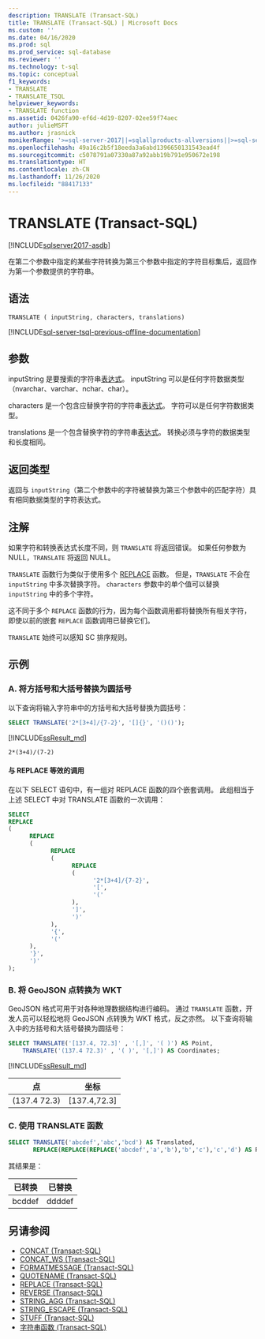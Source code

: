 ```yaml
---
description: TRANSLATE (Transact-SQL)
title: TRANSLATE (Transact-SQL) | Microsoft Docs
ms.custom: ''
ms.date: 04/16/2020
ms.prod: sql
ms.prod_service: sql-database
ms.reviewer: ''
ms.technology: t-sql
ms.topic: conceptual
f1_keywords:
- TRANSLATE
- TRANSLATE_TSQL
helpviewer_keywords:
- TRANSLATE function
ms.assetid: 0426fa90-ef6d-4d19-8207-02ee59f74aec
author: julieMSFT
ms.author: jrasnick
monikerRange: '>=sql-server-2017||=sqlallproducts-allversions||>=sql-server-linux-2017||=azuresqldb-mi-current'
ms.openlocfilehash: 49a16c2b5f18eeda3a6abd1396650131543ead4f
ms.sourcegitcommit: c5078791a07330a87a92abb19b791e950672e198
ms.translationtype: HT
ms.contentlocale: zh-CN
ms.lasthandoff: 11/26/2020
ms.locfileid: "88417133"
---
```

# <a name="translate-transact-sql"></a>TRANSLATE (Transact-SQL)

[!INCLUDE[sqlserver2017-asdb](../../includes/applies-to-version/sqlserver2017-asdb.md)]

在第二个参数中指定的某些字符转换为第三个参数中指定的字符目标集后，返回作为第一个参数提供的字符串。

## <a name="syntax"></a>语法

```syntaxsql
TRANSLATE ( inputString, characters, translations)
```

[!INCLUDE[sql-server-tsql-previous-offline-documentation](../../includes/sql-server-tsql-previous-offline-documentation.md)]

## <a name="arguments"></a>参数

 inputString 是要搜索的字符串[表达式](../../t-sql/language-elements/expressions-transact-sql.md)。 inputString 可以是任何字符数据类型（nvarchar、varchar、nchar、char）。

 characters 是一个包含应替换字符的字符串[表达式](../../t-sql/language-elements/expressions-transact-sql.md)。 字符可以是任何字符数据类型。

translations 是一个包含替换字符的字符串[表达式](../../t-sql/language-elements/expressions-transact-sql.md)。 转换必须与字符的数据类型和长度相同。

## <a name="return-types"></a>返回类型

返回与 `inputString`（第二个参数中的字符被替换为第三个参数中的匹配字符）具有相同数据类型的字符表达式。

## <a name="remarks"></a>注解

如果字符和转换表达式长度不同，则 `TRANSLATE` 将返回错误。 如果任何参数为 NULL，`TRANSLATE` 将返回 NULL。  

`TRANSLATE` 函数行为类似于使用多个 [REPLACE](../../t-sql/functions/replace-transact-sql.md) 函数。 但是，`TRANSLATE` 不会在 `inputString` 中多次替换字符。 `characters` 参数中的单个值可以替换 `inputString` 中的多个字符。 

这不同于多个 `REPLACE` 函数的行为，因为每个函数调用都将替换所有相关字符，即使以前的嵌套 `REPLACE` 函数调用已替换它们。 

`TRANSLATE` 始终可以感知 SC 排序规则。

## <a name="examples"></a>示例

### <a name="a-replace-square-and-curly-braces-with-regular-braces"></a>A. 将方括号和大括号替换为圆括号

以下查询将输入字符串中的方括号和大括号替换为圆括号：

```sql
SELECT TRANSLATE('2*[3+4]/{7-2}', '[]{}', '()()');
```

[!INCLUDE[ssResult_md](../../includes/ssresult-md.md)]

```text
2*(3+4)/(7-2)
```

#### <a name="equivalent-calls-to-replace"></a>与 REPLACE 等效的调用

在以下 SELECT 语句中，有一组对 REPLACE 函数的四个嵌套调用。 此组相当于上述 SELECT 中对 TRANSLATE 函数的一次调用：

```sql
SELECT
REPLACE
(
      REPLACE
      (
            REPLACE
            (
                  REPLACE
                  (
                        '2*[3+4]/{7-2}',
                        '[',
                        '('
                  ),
                  ']',
                  ')'
            ),
            '{',
            '('
      ),
      '}',
      ')'
);
```

### <a name="b-convert-geojson-points-into-wkt"></a>B. 将 GeoJSON 点转换为 WKT

GeoJSON 格式可用于对各种地理数据结构进行编码。 通过 `TRANSLATE` 函数，开发人员可以轻松地将 GeoJSON 点转换为 WKT 格式，反之亦然。 以下查询将输入中的方括号和大括号替换为圆括号：

```sql
SELECT TRANSLATE('[137.4, 72.3]' , '[,]', '( )') AS Point,
    TRANSLATE('(137.4 72.3)' , '( )', '[,]') AS Coordinates;
```

[!INCLUDE[ssResult_md](../../includes/ssresult-md.md)]

|点  |坐标 |  
|---------|--------- |
|(137.4  72.3) |[137.4,72.3] |

### <a name="c-use-the-translate-function"></a>C. 使用 TRANSLATE 函数

```sql
SELECT TRANSLATE('abcdef','abc','bcd') AS Translated,
       REPLACE(REPLACE(REPLACE('abcdef','a','b'),'b','c'),'c','d') AS Replaced;
```

其结果是：

| 已转换 | 已替换 |  
| ---------|--------- |
| bcddef | ddddef |


## <a name="see-also"></a>另请参阅

- [CONCAT (Transact-SQL)](../../t-sql/functions/concat-transact-sql.md)  
- [CONCAT_WS (Transact-SQL)](../../t-sql/functions/concat-ws-transact-sql.md)  
- [FORMATMESSAGE (Transact-SQL)](../../t-sql/functions/formatmessage-transact-sql.md)  
- [QUOTENAME (Transact-SQL)](../../t-sql/functions/quotename-transact-sql.md)  
- [REPLACE (Transact-SQL)](../../t-sql/functions/replace-transact-sql.md)  
- [REVERSE (Transact-SQL)](../../t-sql/functions/reverse-transact-sql.md)  
- [STRING_AGG (Transact-SQL)](../../t-sql/functions/string-agg-transact-sql.md)  
- [STRING_ESCAPE (Transact-SQL)](../../t-sql/functions/string-escape-transact-sql.md)  
- [STUFF (Transact-SQL)](../../t-sql/functions/stuff-transact-sql.md)  
- [字符串函数 (Transact-SQL)](../../t-sql/functions/string-functions-transact-sql.md)
